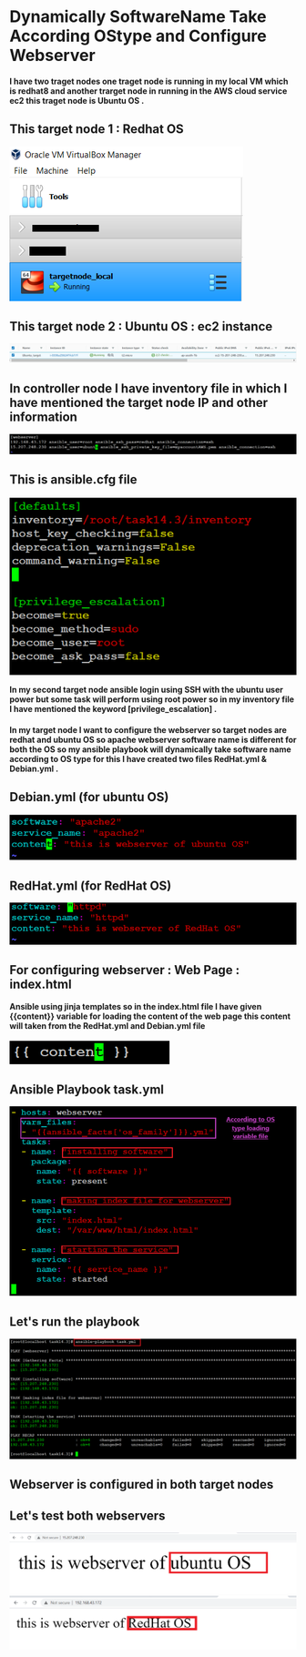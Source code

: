 # Dynamically SoftwareName Take According OStype and Configure Webserver

#### I have two traget nodes one traget node is running in my local VM which is redhat8 and another trarget node in running in the AWS cloud service ec2 this traget node is Ubuntu OS .

## This target node 1 : Redhat OS
<img src="Screenshots/local_target_node.png">

## This target node 2 : Ubuntu OS : ec2 instance
<img src="Screenshots/traget_node_ubuntu_ec2.PNG" >

## In controller node I have inventory file in which I have mentioned the target node IP and other information

<img src="Screenshots/inventory.PNG" >

## This is ansible.cfg file

<img src="Screenshots/ansible_cfg.PNG">

**In my second target node ansible login using SSH with the ubuntu user power but some task will perform using root power so in my inventory file I have mentioned the keyword [privilege_escalation] .**

#### In my target node I want to configure the webserver so target nodes are redhat and ubuntu OS so apache webserver software name is different for both the OS so  my ansible playbook will dynamically take software name according to OS type for this I have created two files RedHat.yml & Debian.yml .

## Debian.yml (for ubuntu OS)
<img src="Screenshots/Debian.yml.png">

## RedHat.yml (for RedHat OS)
<img src="Screenshots/RedHat.yml.png">

## For configuring webserver : Web Page : index.html
**Ansible using jinja templates so in the index.html file I have given {{content}} variable for loading the content of the web page this content will taken from the RedHat.yml and Debian.yml file**

<img src="Screenshots/index.html.PNG">

## Ansible Playbook task.yml 

<img src="Screenshots/ansible_playbook.png">

## Let's run the playbook
<img src="Screenshots/playbook_run.png">

## Webserver is configured in both target nodes 

## Let's test both webservers

<img src="Screenshots/ubuntu_webserver.png">
<img src="Screenshots/redhat_webserver.png">


